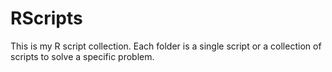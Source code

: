 # RScripts #

This is my R script collection. Each folder is a single script or a collection of scripts to solve a specific problem.
